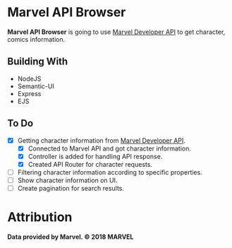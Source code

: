 # Marvel API Browser
**Marvel API Browser** is going to use [Marvel Developer API](https://developer.marvel.com/) to get character, comics information.

## Building With
- NodeJS
- Semantic-UI
- Express
- EJS

## To Do
- [x] Getting character information from [Marvel Developer API](https://developer.marvel.com/).
    - [x] Connected to Marvel API and got character information.
    - [x] Controller is added for handling API response.
    - [x] Created API Router for character requests.
- [ ] Filtering character information according to specific properties.
- [ ] Show character information on UI.
- [ ] Create pagination for search results.

# Attribution
**Data provided by Marvel. © 2018 MARVEL**